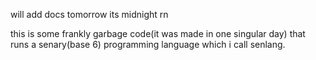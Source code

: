 will add docs tomorrow its midnight rn

this is some frankly garbage code(it was made in one singular day) that runs a senary(base 6) programming language which i call senlang.
